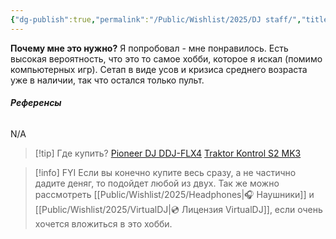 ```yaml
---
{"dg-publish":true,"permalink":"/Public/Wishlist/2025/DJ staff/","title":"🎧 Диджей пульт","tags":["деньгами","хобби","гаджеты"]}
---
```



**Почему мне это нужно?**
Я попробовал - мне понравилось. Есть высокая вероятность, что это то самое хобби, которое я искал (помимо компьютерных игр). Сетап в виде усов и кризиса среднего возраста уже в наличии, так что остался только пульт.

###### **Референсы**
N/A

> [!tip] Где купить?
> [Pioneer DJ DDJ-FLX4](https://hi-fi.by/dj-controllers/dj-kontroller-pioneer-dj-ddj-flx4/)
> [Traktor Kontrol S2 MK3](https://musicmarket.by/product/dj-kontroller-native-instruments-traktor-kontrol-s2-mk3)

> [!info] FYI
> Если вы конечно купите весь сразу, а не частично дадите деняг, то подойдет любой из двух.
> Так же можно рассмотреть [[Public/Wishlist/2025/Headphones\|🎧 Наушники]] и [[Public/Wishlist/2025/VirtualDJ\|💿 Лицензия VirtualDJ]], если очень хочется вложиться в это хобби.